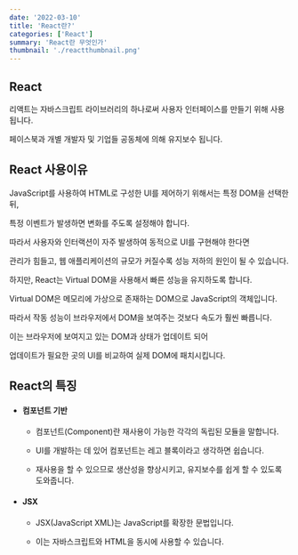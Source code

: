 ```yaml
---
date: '2022-03-10'
title: 'React란?'
categories: ['React']
summary: 'React란 무엇인가'
thumbnail: './reactthumbnail.png'
---
```


## React

리액트는 자바스크립트 라이브러리의 하나로써 사용자 인터페이스를 만들기 위해 사용됩니다.

페이스북과 개별 개발자 및 기업들 공동체에 의해 유지보수 됩니다.

## React 사용이유

JavaScript를 사용하여 HTML로 구성한 UI를 제어하기 위해서는 특정 DOM을 선택한 뒤,

특정 이벤트가 발생하면 변화를 주도록 설정해야 합니다.

따라서 사용자와 인터랙션이 자주 발생하여 동적으로 UI를 구현해야 한다면

관리가 힘들고, 웹 애플리케이션의 규모가 커질수록 성능 저하의 원인이 될 수 있습니다.

하지만, React는 Virtual DOM을 사용해서 빠른 성능을 유지하도록 합니다.

Virtual DOM은 메모리에 가상으로 존재하는 DOM으로 JavaScript의 객체입니다.

따라서 작동 성능이 브라우저에서 DOM을 보여주는 것보다 속도가 훨씬 빠릅니다.

이는 브라우저에 보여지고 있는 DOM과 상태가 업데이트 되어

업데이트가 필요한 곳의 UI를 비교하여 실제 DOM에 패치시킵니다.

## React의 특징

- #### 컴포넌트 기반

  - 컴포넌트(Component)란 재사용이 가능한 각각의 독립된 모듈을 말합니다.

  - UI를 개발하는 데 있어 컴포넌트는 레고 블록이라고 생각하면 쉽습니다.

  - 재사용을 할 수 있으므로 생산성을 향상시키고, 유지보수를 쉽게 할 수 있도록 도와줍니다.

- #### JSX

  - JSX(JavaScript XML)는 JavaScript를 확장한 문법입니다.

  - 이는 자바스크립트와 HTML을 동시에 사용할 수 있습니다.
